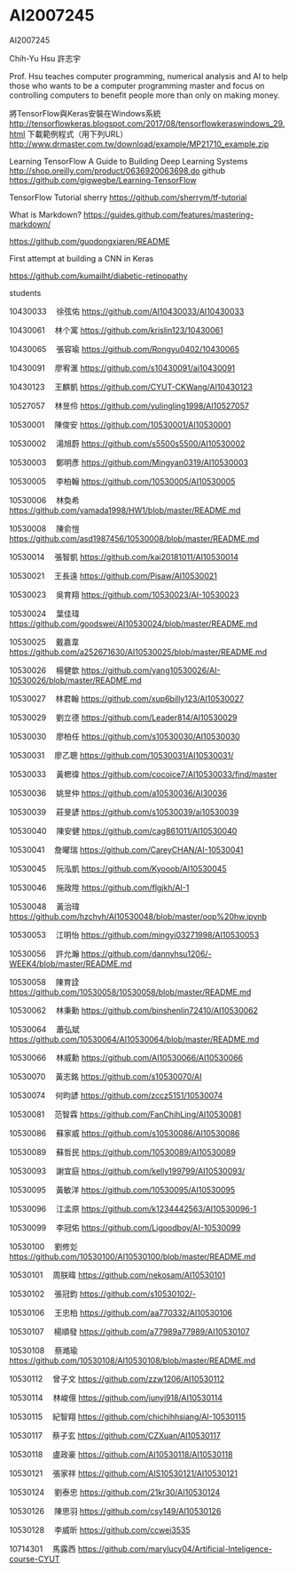 # AI2007245
AI2007245

Chih-Yu Hsu
許志宇

Prof. Hsu teaches computer programming, numerical analysis and AI to help those who wants to be a computer programming master and focus on controlling computers to benefit people more than only on making money.


將TensorFlow與Keras安裝在Windows系統  http://tensorflowkeras.blogspot.com/2017/08/tensorflowkeraswindows_29.html
下載範例程式（用下列URL）
http://www.drmaster.com.tw/download/example/MP21710_example.zip



Learning TensorFlow
A Guide to Building Deep Learning Systems
http://shop.oreilly.com/product/0636920063698.do
github
https://github.com/gigwegbe/Learning-TensorFlow

TensorFlow Tutorial sherry
https://github.com/sherrym/tf-tutorial

What is Markdown? 
https://guides.github.com/features/mastering-markdown/

https://github.com/guodongxiaren/README

First attempt at building a CNN in Keras

https://github.com/kumailht/diabetic-retinopathy

students  

10430033　	徐弦佑 https://github.com/AI10430033/AI10430033

10430061　	林个寓   https://github.com/krislin123/10430061 
 

10430065　	張容瑜   https://github.com/Rongyu0402/10430065


10430091　	廖宥滙 https://github.com/s10430091/ai10430091

10430123　	王麒凱 https://github.com/CYUT-CKWang/AI10430123

10527057　	林昱伶 https://github.com/yulingling1998/AI10527057

10530001　	陳俊安 https://github.com/10530001/AI10530001

10530002　	湯旭蔚  https://github.com/s5500s5500/AI10530002

10530003　	鄭明彥 https://github.com/Mingyan0319/AI10530003

10530005　	李柏翰 https://github.com/10530005/AI10530005

10530006　	林奐希 https://github.com/yamada1998/HW1/blob/master/README.md

10530008　	陳俞愷 https://github.com/asd1987456/10530008/blob/master/README.md

10530014　	張智凱 https://github.com/kai20181011/AI10530014

10530021　	王長遠 https://github.com/Pisaw/AI10530021

10530023　	吳育翔 https://github.com/10530023/AI-10530023

10530024　	葉佳瑋 https://github.com/goodswei/AI10530024/blob/master/README.md

10530025　	戴嘉韋 https://github.com/a252671630/AI10530025/blob/master/README.md

10530026　	楊健歆 https://github.com/yang10530026/AI-10530026/blob/master/README.md

10530027　	林君翰 https://github.com/xup6billy123/AI10530027

10530029　	劉立德 https://github.com/Leader814/AI10530029

10530030　	廖柏任 https://github.com/s10530030/AI10530030

10530031　	廖乙聰 https://github.com/10530031/AI10530031/

10530033　	黃楒徫 https://github.com/cocoice7/AI10530033/find/master

10530036　	姚昱仲 https://github.com/a10530036/AI30036

10530039　	莊旻諺 https://github.com/s10530039/ai10530039

10530040　	陳安健 https://github.com/cag861011/AI10530040

10530041　	詹曜瑞 https://github.com/CareyCHAN/AI-10530041


10530045　	阮泓凱 https://github.com/Kyooob/AI10530045

10530046　	施政陞 https://github.com/flgjkh/AI-1


10530048　	黃治瑋  https://github.com/hzchyh/AI10530048/blob/master/oop%20hw.ipynb


10530053　	江明怡 https://github.com/mingyi03271998/AI10530053


10530056　	許允瀚 https://github.com/dannyhsu1206/-WEEK4/blob/master/README.md

10530058　	陳育詮 https://github.com/10530058/10530058/blob/master/README.md

10530062　	林秉勳 https://github.com/binshenlin72410/AI10530062

10530064　	蕭弘斌 https://github.com/10530064/AI10530064/blob/master/README.md

10530066　	林威勳 https://github.com/AI10530066/AI10530066

10530070　	黃志銘 https://github.com/s10530070/AI

10530074　	何昀諺 https://github.com/zccz5151/10530074

10530081　	范智霖 https://github.com/FanChihLing/AI10530081

10530086　	蘇家威 https://github.com/s10530086/AI10530086

10530089　	蘇哲民 https://github.com/10530089/AI10530089

10530093　	謝宜庭 https://github.com/kelly199799/AI10530093/

10530095　	黃敏洋 https://github.com/10530095/AI10530095

10530096　	江孟原 https://github.com/k1234442563/AI10530096-1

10530099　	李冠佑 https://github.com/Ligoodboy/AI-10530099

10530100　	劉修彣 https://github.com/10530100/AI10530100/blob/master/README.md

10530101　	周朕暐 https://github.com/nekosam/AI10530101

10530102　	張冠鈞 https://github.com/s10530102/-

10530106　	王忠柏 https://github.com/aa770332/AI10530106

10530107　	楊順發 https://github.com/a77989a77989/AI10530107

10530108　	蔡澔瑜 https://github.com/10530108/AI10530108/blob/master/README.md

10530112　	曾子文 https://github.com/zzw1206/AI10530112

10530114　	林峻億 https://github.com/junyi918/AI10530114


10530115　	紀智翔 https://github.com/chichihhsiang/AI-10530115

10530117　	蔡子玄 https://github.com/CZXuan/AI10530117

10530118　	盧政豪 https://github.com/AI10530118/AI10530118

10530121　	張家祥 https://github.com/AIS10530121/AI10530121

10530124　	劉泰忠 https://github.com/21kr30/AI10530124

10530126　	陳思羽 https://github.com/csy149/AI10530126
 
10530128　	李威昕 https://github.com/ccwei3535

10714301　	馬露西 https://github.com/marylucy04/Artificial-Inteligence-course-CYUT
